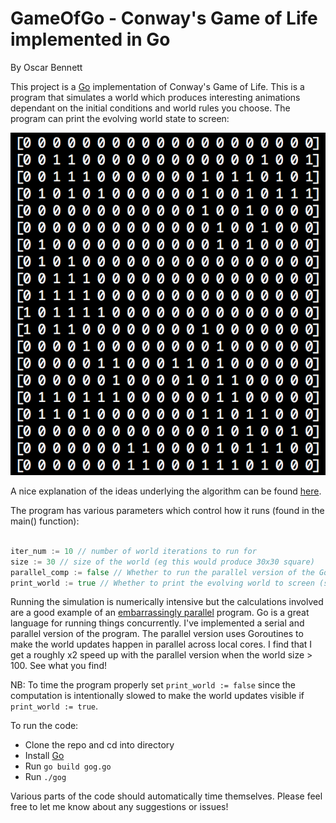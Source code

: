 # GameOfGo - Conway's Game of Life implemented in Go

By Oscar Bennett

This project is a [Go](https://golang.org) implementation of Conway's Game of Life. This is a program that simulates a world which produces interesting animations dependant on the initial conditions and world rules you choose. The program can print the evolving world state to screen:

<p align="center"><img src="./example_world.png"></p>

A nice explanation of the ideas underlying the algorithm can be found [here](https://en.wikipedia.org/wiki/Conway%27s_Game_of_Life).

The program has various parameters which control how it runs (found in the main() function):
```go

iter_num := 10 // number of world iterations to run for
size := 30 // size of the world (eg this would produce 30x30 square)
parallel_comp := false // Whether to run the parallel version of the Go code
print_world := true // Whether to print the evolving world to screen (size must be =< 50 to print)

```

Running the simulation is numerically intensive but the calculations involved are a good example of an [embarrassingly parallel](https://en.wikipedia.org/wiki/Embarrassingly_parallel) program. Go is a great language for running things concurrently. I've implemented a serial and parallel version of the program. The parallel version uses Goroutines to make the world updates happen in parallel across local cores. I find that I get a roughly x2 speed up with the parallel version when the world size > 100. See what you find!

NB: To time the program properly set `print_world := false` since the computation is intentionally slowed to make the world updates visible if `print_world := true`.

To run the code:
- Clone the repo and cd into directory
- Install [Go](https://golang.org/dl/)
- Run `go build gog.go`
- Run `./gog`

Various parts of the code should automatically time themselves. Please feel free to let me know about any suggestions or issues!
